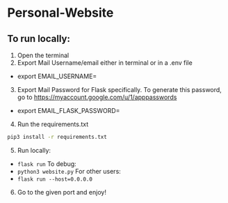 # Personal-Website

## To run locally:
1. Open the terminal
2. Export Mail Username/email either in terminal or in a .env file
- export EMAIL_USERNAME=<username>
3. Export Mail Password for Flask specifically. To generate this password, go to https://myaccount.google.com/u/1/apppasswords
- export EMAIL_FLASK_PASSWORD=<generatedPassword>
4. Run the requirements.txt
```bash
pip3 install -r requirements.txt
```
5. Run locally:
- ```flask run```
 To debug:
- ```python3 website.py```
For other users:
- ```flask run --host=0.0.0.0```
6. Go to the given port and enjoy!